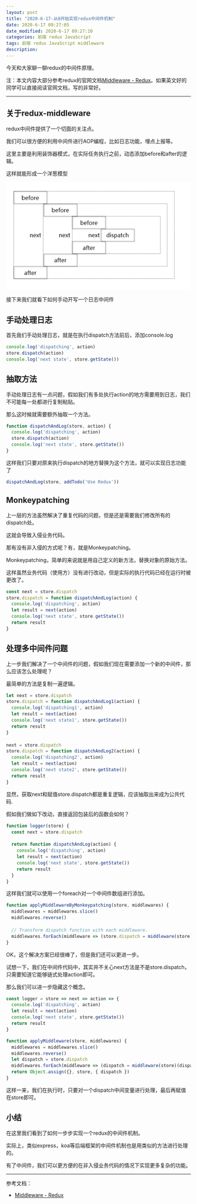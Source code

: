 ```yaml
---
layout: post
title: "2020-6-17-从0开始实现redux中间件机制"
date: 2020-6-17 09:27:05
date_modified: 2020-6-17 09:27:10
categories: 前端 redux JavaScript
tags: 前端 redux JavaScript middleware
description:
---
```


今天和大家聊一聊redux的中间件原理。

注：本文内容大部分参考redux的官网文档[Middleware - Redux](https://redux.js.org/advanced/middleware)。如果英文好的同学可以直接阅读官网文档，写的非常好。

-----

## 关于redux-middleware

redux中间件提供了一个切面的关注点。

我们可以很方便的利用中间件进行AOP编程，比如日志功能，埋点上报等。

这里主要是利用装饰器模式，在实际任务执行之前，动态添加before和after的逻辑。

这样就能形成一个洋葱模型

![image-20200617153838528](../media/image-20200617153838528.png)

接下来我们就看下如何手动开写一个日志中间件

## 手动处理日志

首先我们手动处理日志，就是在执行dispatch方法前后，添加console.log

```javascript
console.log('dispatching', action)
store.dispatch(action)
console.log('next state', store.getState())
```

##  抽取方法

手动处理日志有一点问题，假如我们有多处执行action的地方需要用到日志，我们不可能每一处都进行复制粘贴。

那么这时候就需要额外抽取一个方法。

```javascript
function dispatchAndLog(store, action) {
  console.log('dispatching', action)
  store.dispatch(action)
  console.log('next state', store.getState())
}
```

这样我们只要对原来执行dispatch的地方替换为这个方法，就可以实现日志功能了

```javascript
dispatchAndLog(store, addTodo('Use Redux'))
```

## Monkeypatching

上一层的方法虽然解决了重复代码的问题，但是还是需要我们修改所有的dispatch处。

这就会导致入侵业务代码。

那有没有非入侵的方式呢？有，就是Monkeypatching。

Monkeypatching，简单的来说就是用自己定义的新方法，替换对象的原始方法。

这样虽然业务代码（使用方）没有进行改动，但是实际的执行代码已经在运行时被更改了。

```javascript
const next = store.dispatch
store.dispatch = function dispatchAndLog(action) {
  console.log('dispatching', action)
  let result = next(action)
  console.log('next state', store.getState())
  return result
}
```

## 处理多中间件问题

上一步我们解决了一个中间件的问题，假如我们现在需要添加一个新的中间件，那么应该怎么处理呢？

最简单的方法是复制一遍逻辑。

```javascript
let next = store.dispatch
store.dispatch = function dispatchAndLog1(action) {
  console.log('dispatching1', action)
  let result = next(action)
  console.log('next state1', store.getState())
  return result
}

next = store.dispatch
store.dispatch = function dispatchAndLog2(action) {
  console.log('dispatching2', action)
  let result = next(action)
  console.log('next state2', store.getState())
  return result
}
```

显然，获取next和赋值store.dispatch都是重复逻辑，应该抽取出来成为公共代码.

假如我们做如下改动，直接返回包装后的函数会如何？

```javascript
function logger(store) {
  const next = store.dispatch

  return function dispatchAndLog(action) {
    console.log('dispatching', action)
    let result = next(action)
    console.log('next state', store.getState())
    return result
  }
}
```

这样我们就可以使用一个foreach对一个中间件数组进行添加。

```javascript
function applyMiddlewareByMonkeypatching(store, middlewares) {
  middlewares = middlewares.slice()
  middlewares.reverse()

  // Transform dispatch function with each middleware.
  middlewares.forEach(middleware => (store.dispatch = middleware(store)))
}
```

OK，这个解决方案已经很棒了，但是我们还可以更进一步。

试想一下，我们在中间件代码中，其实并不关心next方法是不是store.dispatch，只需要知道它能够链式处理action即可。

那么我们可以进一步隐藏这个概念。

```javascript
const logger = store => next => action => {
  console.log('dispatching', action)
  let result = next(action)
  console.log('next state', store.getState())
  return result
}
```

```javascript
function applyMiddleware(store, middlewares) {
  middlewares = middlewares.slice()
  middlewares.reverse()
  let dispatch = store.dispatch
  middlewares.forEach(middleware => (dispatch = middleware(store)(dispatch)))
  return Object.assign({}, store, { dispatch })
}
```

这样一来，我们在执行时，只要对一个dispatch中间变量进行处理，最后再赋值在store即可。

## 小结

在这里我们看到了如何一步步实现一个redux的中间件机制。

实际上，类似express，koa等后端框架的中间件机制也是用类似的方法进行处理的。

有了中间件，我们可以更方便的在非入侵业务代码的情况下实现更多复杂的功能。

---

参考文档：

-  [Middleware - Redux](https://redux.js.org/advanced/middleware)

